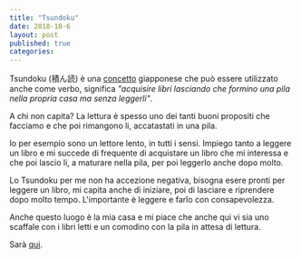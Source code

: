 ```yaml
---
title: "Tsundoku"
date: 2018-10-6
layout: post
published: true
categories: 
---
```


Tsundoku (積ん読) è una [concetto](https://en.wikipedia.org/wiki/Tsundoku) giapponese che può essere utilizzato anche come verbo, significa *"acquisire libri lasciando che formino una pila nella propria casa ma senza leggerli"*.

A chi non capita? La lettura è spesso uno dei tanti buoni propositi che facciamo e che poi rimangono li, accatastati in una pila.

Io per esempio sono un lettore lento, in tutti i sensi. Impiego tanto a leggere un libro e mi succede di frequente di acquistare un libro che mi interessa e che poi lascio li, a maturare nella pila, per poi leggerlo anche dopo molto.

Lo Tsundoku per me non ha accezione negativa, bisogna esere pronti per leggere un libro, mi capita anche di iniziare, poi di lasciare e riprendere dopo molto tempo. L'importante è leggere e farlo con consapevolezza.

Anche questo luogo è la mia casa e mi piace che anche qui vi sia uno scaffale con i libri letti e un comodino con la pila in attesa di lettura.

Sarà [qui](https://www.marginalia.cc/tsundoku).